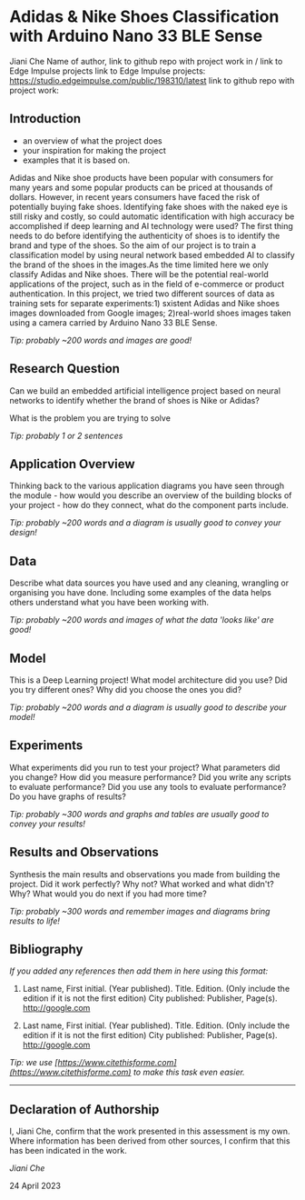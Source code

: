 # Adidas & Nike Shoes Classification with Arduino Nano 33 BLE Sense

Jiani Che
Name of author, link to github repo with project work in / link to Edge Impulse projects
link to Edge Impulse projects: https://studio.edgeimpulse.com/public/198310/latest
link to github repo with project work: 
## Introduction
- an overview of what the project does
- your inspiration for making the project 
- examples that it is based on. 

Adidas and Nike shoe products have been popular with consumers for many years and some popular products can be priced at thousands of dollars. However, in recent years consumers have faced the risk of potentially buying fake shoes. Identifying fake shoes with the naked eye is still risky and costly, so could automatic identification with high accuracy be accomplished if deep learning and AI technology were used?
The first thing needs to do before identifying the authenticity of shoes is to identify the brand and type  of the shoes.
So the aim of our project is to train a classification model by using neural network based embedded AI to classify the brand of the shoes in the images.As the time limited here we only classify Adidas and Nike shoes. There will be the potential real-world applications of the project, such as in the field of e-commerce or product authentication.
In this project, we tried two different sources of data as training sets for separate experiments:1) sxistent Adidas and Nike shoes images downloaded from Google images; 2)real-world shoes images taken using a camera carried by Arduino Nano 33 BLE Sense.   

*Tip: probably ~200 words and images are good!*

## Research Question
Can we build an embedded artificial intelligence project based on neural networks to identify whether the brand of shoes is Nike or Adidas?

What is the problem you are trying to solve

*Tip: probably 1 or 2 sentences*

## Application Overview
Thinking back to the various application diagrams you have seen through the module - how would you describe an overview of the building blocks of your project - how do they connect, what do the component parts include.

*Tip: probably ~200 words and a diagram is usually good to convey your design!*

## Data
Describe what data sources you have used and any cleaning, wrangling or organising you have done. Including some examples of the data helps others understand what you have been working with.

*Tip: probably ~200 words and images of what the data 'looks like' are good!*

## Model
This is a Deep Learning project! What model architecture did you use? Did you try different ones? Why did you choose the ones you did?

*Tip: probably ~200 words and a diagram is usually good to describe your model!*

## Experiments
What experiments did you run to test your project? What parameters did you change? How did you measure performance? Did you write any scripts to evaluate performance? Did you use any tools to evaluate performance? Do you have graphs of results? 

*Tip: probably ~300 words and graphs and tables are usually good to convey your results!*

## Results and Observations
Synthesis the main results and observations you made from building the project. Did it work perfectly? Why not? What worked and what didn't? Why? What would you do next if you had more time?  

*Tip: probably ~300 words and remember images and diagrams bring results to life!*

## Bibliography
*If you added any references then add them in here using this format:*

1. Last name, First initial. (Year published). Title. Edition. (Only include the edition if it is not the first edition) City published: Publisher, Page(s). http://google.com

2. Last name, First initial. (Year published). Title. Edition. (Only include the edition if it is not the first edition) City published: Publisher, Page(s). http://google.com

*Tip: we use [https://www.citethisforme.com](https://www.citethisforme.com) to make this task even easier.* 

----

## Declaration of Authorship

I, Jiani Che, confirm that the work presented in this assessment is my own. Where information has been derived from other sources, I confirm that this has been indicated in the work.


*Jiani Che*

24 April 2023


